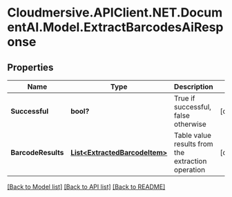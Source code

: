 # Cloudmersive.APIClient.NET.DocumentAI.Model.ExtractBarcodesAiResponse
## Properties

Name | Type | Description | Notes
------------ | ------------- | ------------- | -------------
**Successful** | **bool?** | True if successful, false otherwise | [optional] 
**BarcodeResults** | [**List&lt;ExtractedBarcodeItem&gt;**](ExtractedBarcodeItem.md) | Table value results from the extraction operation | [optional] 

[[Back to Model list]](../README.md#documentation-for-models) [[Back to API list]](../README.md#documentation-for-api-endpoints) [[Back to README]](../README.md)


